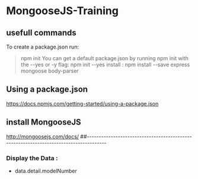 # MongooseJS-Training
## usefull commands
To create a package.json run:
> npm init
You can get a default package.json by running npm init with the --yes or -y flag:
> npm init --yes
install :
> npm install --save express mongoose body-parser
## Using a package.json
https://docs.npmjs.com/getting-started/using-a-package.json
## install MongooseJS
http://mongoosejs.com/docs/
##--------------------------------------------------------------------------------------
### Display the Data : 
- data.detail.modelNumber

